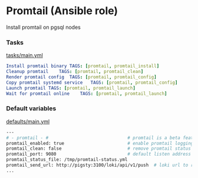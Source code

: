 # Promtail (Ansible role)

Install promtail on pgsql nodes

### Tasks

[tasks/main.yml](tasks/main.yml)

```yaml
Install promtail binary	TAGS: [promtail, promtail_install]
Cleanup promtail	TAGS: [promtail, promtail_clean]
Render promtail config	TAGS: [promtail, promtail_config]
Copy promtail systemd service	TAGS: [promtail, promtail_config]
Launch promtail	TAGS: [promtail, promtail_launch]
Wait for promtail online	TAGS: [promtail, promtail_launch]
```

### Default variables

[defaults/main.yml](defaults/main.yml)


```bash
---
# - promtail - #                              # promtail is a beta feature which requires manual deployment
promtail_enabled: true                        # enable promtail logging collector?
promtail_clean: false                         # remove promtail status file? false by default
promtail_port: 9080                           # default listen address for promtail
promtail_status_file: /tmp/promtail-status.yml
promtail_send_url: http://pigsty:3100/loki/api/v1/push  # loki url to receive logs
...
```
